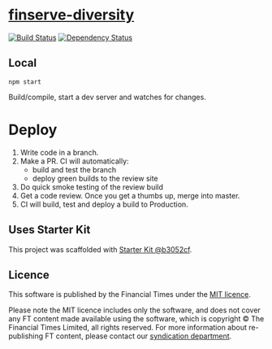 # [finserve-diversity](https://ig.ft.com/finserve-diversity)

> 

[![Build Status][circle-image]][circle-url] [![Dependency Status][devdeps-image]][devdeps-url]

## Local

```
npm start
```

Build/compile, start a dev server and watches for changes.

# Deploy

1. Write code in a branch.
2. Make a PR. CI will automatically:
    * build and test the branch
    * deploy green builds to the review site
3. Do quick smoke testing of the review build
4. Get a code review. Once you get a thumbs up, merge into master.
5. CI will build, test and deploy a build to Production.


## Uses Starter Kit

This project was scaffolded with [Starter Kit @b3052cf](https://github.com/ft-interactive/starter-kit/tree/b3052cf).

## Licence
This software is published by the Financial Times under the [MIT licence](http://opensource.org/licenses/MIT).

Please note the MIT licence includes only the software, and does not cover any FT content made available using the software, which is copyright &copy; The Financial Times Limited, all rights reserved. For more information about re-publishing FT content, please contact our [syndication department](http://syndication.ft.com/).

<!-- badge URLs -->
[circle-url]: https://circleci.com/gh/ft-interactive/finserve-diversity
[circle-image]: https://circleci.com/gh/ft-interactive/finserve-diversity/tree/master.svg?style=shield

[devdeps-url]: https://david-dm.org/ft-interactive/finserve-diversity#info=devDependencies
[devdeps-image]: https://img.shields.io/david/dev/ft-interactive/finserve-diversity.svg?style=flat-square
